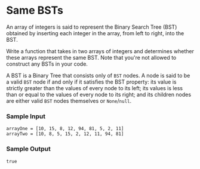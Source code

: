 # Same BSTs

An array of integers is said to represent the Binary Search Tree (BST) obtained by inserting each integer in the array, from left to right, into the BST.

Write a function that takes in two arrays of integers and determines whether these arrays represent the same BST. Note that you're not allowed to construct any BSTs in your code.

A BST is a Binary Tree that consists only of `BST` nodes. A node is said to be a valid `BST` node if and only if it satisfies the BST property: its value is strictly greater than the values of every node to its left; its values is less than or equal to the values of every node to its right; and its children nodes are either valid `BST` nodes themselves or `None`/`null`.

### Sample Input

```
arrayOne = [10, 15, 8, 12, 94, 81, 5, 2, 11]
arrayTwo = [10, 8, 5, 15, 2, 12, 11, 94, 81]
```

### Sample Output

```
true
```
